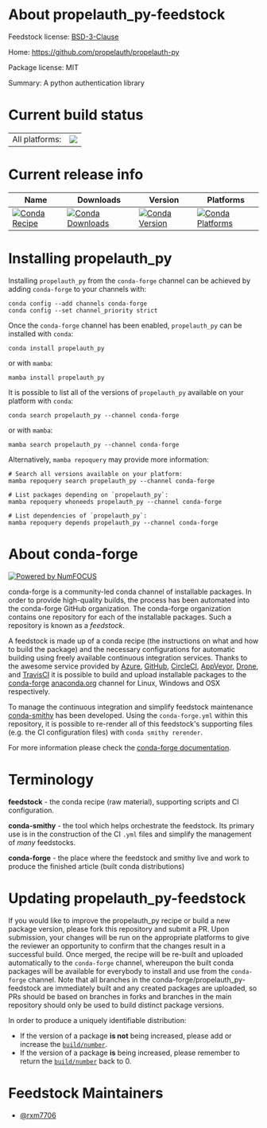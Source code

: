 About propelauth_py-feedstock
=============================

Feedstock license: [BSD-3-Clause](https://github.com/conda-forge/propelauth_py-feedstock/blob/main/LICENSE.txt)

Home: https://github.com/propelauth/propelauth-py

Package license: MIT

Summary: A python authentication library

Current build status
====================


<table><tr><td>All platforms:</td>
    <td>
      <a href="https://dev.azure.com/conda-forge/feedstock-builds/_build/latest?definitionId=25301&branchName=main">
        <img src="https://dev.azure.com/conda-forge/feedstock-builds/_apis/build/status/propelauth_py-feedstock?branchName=main">
      </a>
    </td>
  </tr>
</table>

Current release info
====================

| Name | Downloads | Version | Platforms |
| --- | --- | --- | --- |
| [![Conda Recipe](https://img.shields.io/badge/recipe-propelauth__py-green.svg)](https://anaconda.org/conda-forge/propelauth_py) | [![Conda Downloads](https://img.shields.io/conda/dn/conda-forge/propelauth_py.svg)](https://anaconda.org/conda-forge/propelauth_py) | [![Conda Version](https://img.shields.io/conda/vn/conda-forge/propelauth_py.svg)](https://anaconda.org/conda-forge/propelauth_py) | [![Conda Platforms](https://img.shields.io/conda/pn/conda-forge/propelauth_py.svg)](https://anaconda.org/conda-forge/propelauth_py) |

Installing propelauth_py
========================

Installing `propelauth_py` from the `conda-forge` channel can be achieved by adding `conda-forge` to your channels with:

```
conda config --add channels conda-forge
conda config --set channel_priority strict
```

Once the `conda-forge` channel has been enabled, `propelauth_py` can be installed with `conda`:

```
conda install propelauth_py
```

or with `mamba`:

```
mamba install propelauth_py
```

It is possible to list all of the versions of `propelauth_py` available on your platform with `conda`:

```
conda search propelauth_py --channel conda-forge
```

or with `mamba`:

```
mamba search propelauth_py --channel conda-forge
```

Alternatively, `mamba repoquery` may provide more information:

```
# Search all versions available on your platform:
mamba repoquery search propelauth_py --channel conda-forge

# List packages depending on `propelauth_py`:
mamba repoquery whoneeds propelauth_py --channel conda-forge

# List dependencies of `propelauth_py`:
mamba repoquery depends propelauth_py --channel conda-forge
```


About conda-forge
=================

[![Powered by
NumFOCUS](https://img.shields.io/badge/powered%20by-NumFOCUS-orange.svg?style=flat&colorA=E1523D&colorB=007D8A)](https://numfocus.org)

conda-forge is a community-led conda channel of installable packages.
In order to provide high-quality builds, the process has been automated into the
conda-forge GitHub organization. The conda-forge organization contains one repository
for each of the installable packages. Such a repository is known as a *feedstock*.

A feedstock is made up of a conda recipe (the instructions on what and how to build
the package) and the necessary configurations for automatic building using freely
available continuous integration services. Thanks to the awesome service provided by
[Azure](https://azure.microsoft.com/en-us/services/devops/), [GitHub](https://github.com/),
[CircleCI](https://circleci.com/), [AppVeyor](https://www.appveyor.com/),
[Drone](https://cloud.drone.io/welcome), and [TravisCI](https://travis-ci.com/)
it is possible to build and upload installable packages to the
[conda-forge](https://anaconda.org/conda-forge) [anaconda.org](https://anaconda.org/)
channel for Linux, Windows and OSX respectively.

To manage the continuous integration and simplify feedstock maintenance
[conda-smithy](https://github.com/conda-forge/conda-smithy) has been developed.
Using the ``conda-forge.yml`` within this repository, it is possible to re-render all of
this feedstock's supporting files (e.g. the CI configuration files) with ``conda smithy rerender``.

For more information please check the [conda-forge documentation](https://conda-forge.org/docs/).

Terminology
===========

**feedstock** - the conda recipe (raw material), supporting scripts and CI configuration.

**conda-smithy** - the tool which helps orchestrate the feedstock.
                   Its primary use is in the construction of the CI ``.yml`` files
                   and simplify the management of *many* feedstocks.

**conda-forge** - the place where the feedstock and smithy live and work to
                  produce the finished article (built conda distributions)


Updating propelauth_py-feedstock
================================

If you would like to improve the propelauth_py recipe or build a new
package version, please fork this repository and submit a PR. Upon submission,
your changes will be run on the appropriate platforms to give the reviewer an
opportunity to confirm that the changes result in a successful build. Once
merged, the recipe will be re-built and uploaded automatically to the
`conda-forge` channel, whereupon the built conda packages will be available for
everybody to install and use from the `conda-forge` channel.
Note that all branches in the conda-forge/propelauth_py-feedstock are
immediately built and any created packages are uploaded, so PRs should be based
on branches in forks and branches in the main repository should only be used to
build distinct package versions.

In order to produce a uniquely identifiable distribution:
 * If the version of a package **is not** being increased, please add or increase
   the [``build/number``](https://docs.conda.io/projects/conda-build/en/latest/resources/define-metadata.html#build-number-and-string).
 * If the version of a package **is** being increased, please remember to return
   the [``build/number``](https://docs.conda.io/projects/conda-build/en/latest/resources/define-metadata.html#build-number-and-string)
   back to 0.

Feedstock Maintainers
=====================

* [@rxm7706](https://github.com/rxm7706/)

